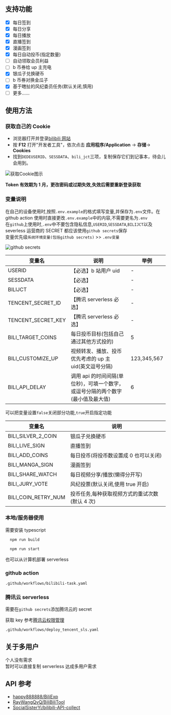 ## 支持功能

- [x] 每日签到
- [x] 每日分享
- [x] 每日播放
- [x] 直播签到
- [x] 漫画签到
- [x] 每日自动投币(指定数量)
- [ ] 自动领取会员利益
- [ ] b 币券给 up 主充电
- [x] 银瓜子兑换硬币
- [ ] b 币券对换金瓜子
- [x] 基于瞎扯的风纪委员任务(默认关闭,慎用)
- [ ] 更多......

## 使用方法

### 获取自己的 Cookie

- 浏览器打开并登录[bilibili 网站](https://www.bilibili.com/)
- 按 **F12** 打开"开发者工具"，依次点击 **应用程序/Application** -> **存储**-> **Cookies**
- 找到`DEDEUSERID`、`SESSDATA`、`bili_jct`三项，复制保存它们到记事本，待会儿会用到。

![获取Cookie图示](https://cdn.jsdelivr.net/gh/catlair/BiliTools@main/images/get-bilibili-web-cookie.jpg)

**Token 有效期为 1 月，更改密码或过期失效,失效后需要重新登录获取**

### 变量说明

在自己的设备使用时,按照`.env.example`的格式填写变量,并保存为`.env`文件。在 github action 使用时直接更改`.env.example`中的内容,不需要更名为`.env`  
在`github`上使用时,`.env`中不要包含隐私信息,`USERID`,`SESSDATA`,`BILIJCT`以及 severless 运营商的 SECRET 都应该使用`github secrets`保存  
变量优先级`系统环境变量(包括github secrets)` >> `.env变量`

![github secrets](https://cdn.jsdelivr.net/gh/catlair/BiliTools@main/images/secrets.png)

| 变量名             | 说明                                                                            | 举例        |
| ------------------ | ------------------------------------------------------------------------------- | ----------- |
| USERID             | 【必选】b 站用户 uid                                                            | -           |
| SESSDATA           | 【必选】                                                                        | -           |
| BILIJCT            | 【必选】                                                                        | -           |
| TENCENT_SECRET_ID  | 【腾讯 serverless 必选】                                                        | -           |
| TENCENT_SECRET_KEY | 【腾讯 serverless 必选】                                                        | -           |
| BILI_TARGET_COINS  | 每日投币目标(包括自己通过其他方式投的)                                          | 5           |
| BILI_CUSTOMIZE_UP  | 视频转发、播放、投币优先考虑的 up 主 uid(英文逗号分隔)                          | 123,345,567 |
| BILI_API_DELAY     | 调用 api 的时间间隔(单位秒)，可填一个数字，或逗号分隔的两个数字(最小值及最大值) | 6           |

可以把变量设置`false`关闭部分功能,`true`开启指定功能

| 变量名              | 说明                                           |
| ------------------- | ---------------------------------------------- |
| BILI_SILVER_2_COIN  | 银瓜子兑换硬币                                 |
| BILI_LIVE_SIGN      | 直播签到                                       |
| BILI_ADD_COINS      | 每日投币(将投币数设置成 0 也可以关闭)          |
| BILI_MANGA_SIGN     | 漫画签到                                       |
| BILI_SHARE_WATCH    | 每日视频分享/播放(懒得分开写)                  |
| BILI_JURY_VOTE      | 风纪投票(默认关闭,使用 true 开启)              |
| BILI_COIN_RETRY_NUM | 投币任务,每种获取视频方式的重试次数(默认 4 次) |

### 本地/服务器使用

需要安装 typescript

```bash
  npm run build
```

```bash
  npm run start
```

也可以从计算机部署 serverless

### github action

`.github/workflows/bilibili-task.yaml`

### 腾讯云 serverless

需要在`github secrets`添加腾讯云的 secret

获取 key 参考[腾讯云权限管理](https://cloud.tencent.com/document/product/583/44786)

`.github/workflows/deploy_tencent_sls.yaml`

## 关于多用户

个人没有需求  
暂时可以直接复制 serverless 达成多用户需求

## API 参考

- [happy888888/BiliExp](https://github.com/happy888888/BiliExp)
- [RayWangQvQ/BiliBiliTool](https://github.com/RayWangQvQ/BiliBiliTool)
- [SocialSisterYi/bilibili-API-collect](https://github.com/SocialSisterYi/bilibili-API-collect)
